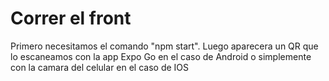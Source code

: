 # Correr el front
Primero necesitamos el comando "npm start". Luego aparecera un QR que lo escaneamos con la app Expo Go en el caso de Android o simplemente con la camara del celular en el caso de IOS
